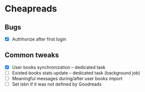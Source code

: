 # Cheapreads

## Bugs
- [x] Authhorize after first login

## Common tweaks
- [x] User books synchronization – dedicated task
- [ ] Existed books stats update – dedicated task (background job)
- [ ] Meaningful messages during/after user books import
- [ ] Set isbn if it was not defined by Goodreads
